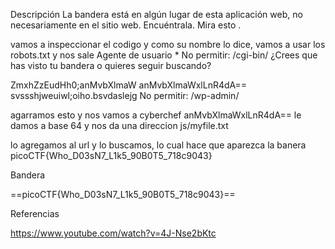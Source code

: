 Descripción
La bandera está en algún lugar de esta aplicación web, no necesariamente en el sitio web. Encuéntrala.
Mira esto .

vamos a inspeccionar el codigo 
y como su nombre lo dice, vamos a usar los robots.txt
y nos sale 
Agente de usuario *
No permitir: /cgi-bin/
¿Crees que has visto tu bandera o quieres seguir buscando?

ZmxhZzEudHh0;anMvbXlmaW
anMvbXlmaWxlLnR4dA==
svssshjweuiwl;oiho.bsvdaslejg
No permitir: /wp-admin/

agarramos esto y nos vamos a cyberchef
anMvbXlmaWxlLnR4dA==
le damos a base 64 y nos da una direccion
js/myfile.txt


lo agregamos al url y lo buscamos, lo cual hace que aparezca la banera
picoCTF{Who_D03sN7_L1k5_90B0T5_718c9043}

Bandera

==picoCTF{Who_D03sN7_L1k5_90B0T5_718c9043}==

Referencias

https://www.youtube.com/watch?v=4J-Nse2bKtc


